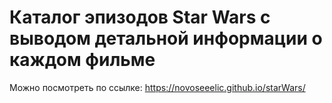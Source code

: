 # Каталог эпизодов Star Wars с выводом детальной информации о каждом фильме 

Можно посмотреть по ссылке: https://novoseeelic.github.io/starWars/
